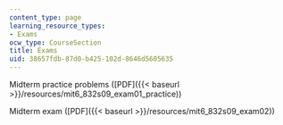 ```yaml
---
content_type: page
learning_resource_types:
- Exams
ocw_type: CourseSection
title: Exams
uid: 38657fdb-87d0-b425-102d-8646d5605635
---
```


Midterm practice problems ([PDF]({{< baseurl >}}/resources/mit6_832s09_exam01_practice))

Midterm exam ([PDF]({{< baseurl >}}/resources/mit6_832s09_exam02))